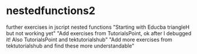 # nestedfunctions2
further exercises in jscript nested functions
"Starting with Educba triangleH but not working yet"
"Add exercises from TutorialsPoint, ok after I debugged it! Also TutorialsPoint and tektutorialshub"
"Add more exercises from tektutorialshub and find these more understandable" 